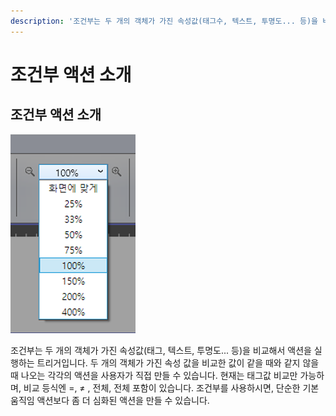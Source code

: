 ```yaml
---
description: '조건부는 두 개의 객체가 가진 속성값(태그수, 텍스트, 투명도... 등)을 비교해서 액션을 실행합니다.'
---
```


# 조건부 액션 소개

## 조건부 액션 소개 <a id="undefined"></a>

![](../.gitbook/assets/undefined%20%285%29.png)

조건부는 두 개의 객체가 가진 속성값\(태그, 텍스트, 투명도... 등\)을 비교해서 액션을 실행하는 트리거입니다. 두 개의 객체가 가진 속성 값을 비교한 값이 같을 때와 같지 않을 때 나오는 각각의 액션을 사용자가 직접 만들 수 있습니다. 현재는 태그값 비교만 가능하며, 비교 등식엔 =, ≠ , 전체, 전체 포함이 있습니다. 조건부를 사용하시면, 단순한 기본 움직임 액션보다 좀 더 심화된 액션을 만들 수 있습니다.

